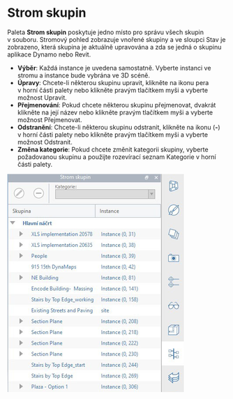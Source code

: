 # Strom skupin

Paleta **Strom skupin** poskytuje jedno místo pro správu všech skupin v souboru. Stromový pohled zobrazuje vnořené skupiny a ve sloupci Stav je zobrazeno, která skupina je aktuálně upravována a zda se jedná o skupinu aplikace Dynamo nebo Revit.

* **Výběr**: Každá instance je uvedena samostatně. Vyberte instanci ve stromu a instance bude vybrána ve 3D scéně.
* **Úpravy**: Chcete-li některou skupinu upravit, klikněte na ikonu pera v horní části palety nebo klikněte pravým tlačítkem myši a vyberte možnost Upravit.
* **Přejmenování**: Pokud chcete některou skupinu přejmenovat, dvakrát klikněte na její název nebo klikněte pravým tlačítkem myši a vyberte možnost Přejmenovat.
* **Odstranění**: Chcete-li některou skupinu odstranit, klikněte na ikonu \(**-**\) v horní části palety nebo klikněte pravým tlačítkem myši a vyberte možnost Odstranit.
* **Změna kategorie**: Pokud chcete změnit kategorii skupiny, vyberte požadovanou skupinu a použijte rozevírací seznam Kategorie v horní části palety.

![](../.gitbook/assets/groups.png)

